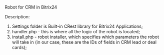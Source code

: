 Robot for CRM in Bitrix24

Description:

1. Settings folder is Built-in CRest library for Bitrix24 Applications;
2. handler.php - this is where all the logic of the robot is located;
3. install.php - robot installer, which specifies which parameters the robot will take in 
(in our case, these are the IDs of fields in CRM lead or deal cards);
